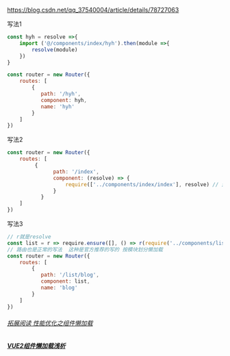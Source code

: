<https://blog.csdn.net/qq_37540004/article/details/78727063>

写法1

```javascript
const hyh = resolve =>{
    import ('@/components/index/hyh').then(module =>{
        resolve(module)
    })
}

const router = new Router({
    routes: [
		{
		   path: '/hyh',
		   component: hyh,
		   name: 'hyh'
		}
	]
})
```



写法2

```javascript
const router = new Router({
    routes: [
		 {
		       path: '/index',
		       component: (resolve) => {
		           require(['../components/index/index'], resolve) // 这里是你的模块 不用import去引入了
		       }
		   }
	]
})
```



写法3

```javascript
// r就是resolve
const list = r => require.ensure([], () => r(require('../components/list/list')), 'list');
// 路由也是正常的写法  这种是官方推荐的写的 按模块划分懒加载 
const router = new Router({
    routes: [
		{
		   path: '/list/blog',
		   component: list,
		   name: 'blog'
		}
	]
})
```





###### [拓展阅读 性能优化之组件懒加载](https://www.jianshu.com/p/eadd83d794c8)

##### [VUE2组件懒加载浅析](https://www.cnblogs.com/zhanyishu/p/6587571.html)

